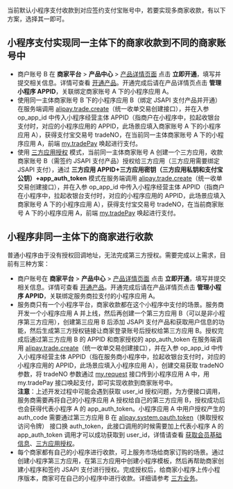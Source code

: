 当前默认小程序支付收款到对应签约支付宝账号中，若要实现多商家收款，有以下方案，选择其一即可。 

## 小程序支付实现同一主体下的商家收款到不同的商家账号中

- 商户账号 B 在 **商家平台** > **产品中心** > [产品详情页面](https://b.alipay.com/page/product-mall/product-detail/I1080300001000060370) 点击 **立即开通**，填写并提交相关信息。详情可查看 [开通产品](https://opendocs.alipay.com/open/200/105314/)。开通完成后请在产品详情页点击 **管理小程序 APPID**，关联绑定商家账号 A 下的小程序应用 A。
- 使用同一主体商家账号 B 下的小程序应用 B（绑定 JSAPI 支付产品并开通）在服务端调用 [alipay.trade.create](https://opendocs.alipay.com/open/02ekfp)（统一收单交易创建接口），并在入参 op_app_id 中传入小程序经营主体 APPID（指商户在小程序中，拉起收银台支付时，对应的小程序应用的 APPID，此场景应填入商家账号 A 下的小程序应用 A），获得支付宝交易号 tradeNO，在当前同一主体商家账号 A 下的小程序应用 A，前端 [my.tradePay](https://opendocs.alipay.com/mini/api/openapi-pay) 唤起进行支付。
- 使用 [三方应用授权](https://opendocs.alipay.com/support/01rb00) 模式，当前同一主体商家账号 A 创建一个三方应用，收款商家账号 B（需签约 JSAPI 支付产品）授权给三方应用（三方应用需要绑定 JSAPI 支付），通过 **三方应用 APPID+三方应用密钥（三方应用私钥和支付宝公钥）+app_auth_token** 模式在服务端调用 [alipay.trade.create](https://opendocs.alipay.com/open/02ekfp)（统一收单交易创建接口），并在入参 op_app_id 中传入小程序经营主体 APPID（指商户在小程序中，拉起收银台支付时，对应的小程序应用的 APPID，此场景应填入商家账号 A 下的小程序应用 A），获得支付宝交易号 tradeNO，在当前商家账号 A 下的小程序应用 A，前端 [my.tradePay](https://opendocs.alipay.com/mini/api/openapi-pay) 唤起进行支付。 

## 小程序非同一主体下的商家进行收款
普通小程序由于没有授权回调地址，无法完成第三方授权。需要完成以上需求，目前有三种方案：

- 商户账号在 **商家平台** > **产品中心** > [产品详情页面](https://b.alipay.com/page/product-mall/product-detail/I1080300001000060370) 点击 **立即开通**，填写并提交相关信息。详情可查看 [开通产品](https://opendocs.alipay.com/open/200/105314/)。开通完成后请在产品详情页点击 **管理小程序 APPID**，关联绑定服务商拉支付的小程序应用 A。
- 服务商只有一个小程序平台，商家收款都在这个小程序中支付的场景。服务商开发一个小程序应用 A 并上线，然后再创建一个第三方应用 B（可以是非小程序第三方应用），创建第三应用 B 后添加 JSAPI 支付产品和获取用户信息的功能，然后生成第三方授权链接让商家登录账号后授权给第三方应用 B。授权完成后通过第三方应用 B 的 APPID 和商家授权的 app_auth_token 在服务端调用 [alipay.trade.create](https://opendocs.alipay.com/open/02ekfp)（统一收单交易创建接口），并在入参 op_app_id 中传入小程序经营主体 APPID（指在服务商小程序中，拉起收银台支付时，对应的小程序应用的 APPID，此场景应填入小程序应用 A），创建交易获取 tradeNO 参数，将 tradeNO 参数通过 [my.request](https://opendocs.alipay.com/mini/api/owycmh) 接口传到小程序应用 A 中，用 my.tradePay 接口唤起支付，即可实现收款到商家账号中。<br />**注意**：上述开发过程中可能会遇到获取 user_id 授权问题，为方便接口调用，服务商需要再将自己的小程序应用 A 授权给自己的第三方应用 B，授权成功后也会获得代表小程序 A 的 app_auth_token。小程序应用 A 中用户授权产生的 auth_code 需要通过第三方应用 B 在 [alipay.system.oauth.token](https://opendocs.alipay.com/isv/04h3uf)（换取授权访问令牌） 接口换 auth_token，此接口调用的时候需要加上代表小程序 A 的 app_auth_token 调用才可以成功获取到 user_id，详情请查看 [获取会员基础信息](https://opendocs.alipay.com/mini/api/ch8chh)、[三方应用授权](https://opendocs.alipay.com/support/01rb00)。 
- 每个商家都有自己的小程序进行收款，可上服务市场给商家订购的场景。通过创建小程序第三方应用，在第三方应用中创建小程序模板，然后再帮助商家创建小程序和签约 JSAPI 支付进行授权。完成授权后，给商家小程序上传小程序版本，商家可在自己的小程序中进行收款。详细请参考 [三方业务](https://opendocs.alipay.com/isv)。 

